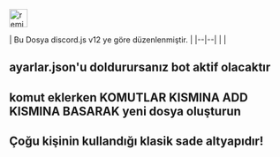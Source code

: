 
<a href="https://glitch.com/edit/?utm_content=project_discord-js-v12-bosaltyapi&utm_source=remix_this&utm_medium=button&utm_campaign=glitchButton#!/remix/discord-js-v12-bosaltyapi">
  <img src="https://cdn.glitch.com/2bdfb3f8-05ef-4035-a06e-2043962a3a13%2Fremix%402x.png?1513093958726" alt="remix this" height="33">
</a>

| Bu Dosya discord.js v12 ye göre düzenlenmiştir. |
|--|--|
|  |

ayarlar.json'u doldurursanız bot aktif olacaktır
------------------------------------------------
komut eklerken **KOMUTLAR KISMINA ADD KISMINA BASARAK** yeni dosya oluşturun
-------------------------------------------------
Çoğu kişinin kullandığı klasik sade altyapıdır!
----------


